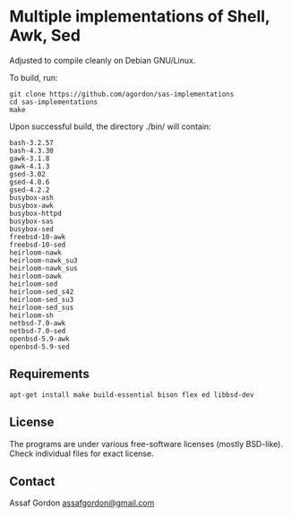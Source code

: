 Multiple implementations of Shell, Awk, Sed
===========================================

Adjusted to compile cleanly on Debian GNU/Linux.

To build, run:

    git clone https://github.com/agordon/sas-implementations
    cd sas-implementations
    make

Upon successful build, the directory ./bin/ will contain:

    bash-3.2.57
    bash-4.3.30
    gawk-3.1.8
    gawk-4.1.3
    gsed-3.02
    gsed-4.0.6
    gsed-4.2.2
    busybox-ash
    busybox-awk
    busybox-httpd
    busybox-sas
    busybox-sed
    freebsd-10-awk
    freebsd-10-sed
    heirloom-nawk
    heirloom-nawk_su3
    heirloom-nawk_sus
    heirloom-oawk
    heirloom-sed
    heirloom-sed_s42
    heirloom-sed_su3
    heirloom-sed_sus
    heirloom-sh
    netbsd-7.0-awk
    netbsd-7.0-sed
    openbsd-5.9-awk
    openbsd-5.9-sed

Requirements
------------

    apt-get install make build-essential bison flex ed libbsd-dev



License
-------

The programs are under various free-software licenses (mostly BSD-like).
Check individual files for exact license.


Contact
-------

Assaf Gordon <assafgordon@gmail.com>
